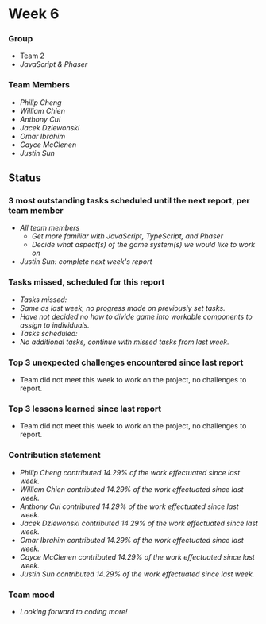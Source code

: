 # Week 6

### Group

 * Team 2
 * *JavaScript & Phaser*

### Team Members

 * *Philip Cheng*
 * *William Chien*
 * *Anthony Cui*
 * *Jacek Dziewonski*
 * *Omar Ibrahim*
 * *Cayce McClenen*
 * *Justin Sun*

## Status

### 3 most outstanding tasks scheduled until the next report, per team member

 * *All team members*
   * *Get more familiar with JavaScript, TypeScript, and Phaser*
   * *Decide what aspect(s) of the game system(s) we would like to work on*
 * *Justin Sun: complete next week's report*

### Tasks missed, scheduled for this report
 
 * *Tasks missed:*
 * *Same as last week, no progress made on previously set tasks.*
 * *Have not decided no how to divide game into workable components to assign to individuals.*
 * *Tasks scheduled:* 
 * *No additional tasks, continue with missed tasks from last week.*

### Top 3 unexpected challenges encountered since last report

 * Team did not meet this week to work on the project, no challenges to report.

### Top 3 lessons learned since last report

 *  Team did not meet this week to work on the project, no challenges to report.

### Contribution statement

 * *Philip Cheng contributed 14.29% of the work effectuated since last week.*
 * *William Chien contributed 14.29% of the work effectuated since last week.*
 * *Anthony Cui contributed 14.29% of the work effectuated since last week.*
 * *Jacek Dziewonski contributed 14.29% of the work effectuated since last week.*
 * *Omar Ibrahim contributed 14.29% of the work effectuated since last week.*
 * *Cayce McClenen contributed 14.29% of the work effectuated since last week.*
 * *Justin Sun contributed 14.29% of the work effectuated since last week.*

### Team mood

 * *Looking forward to coding more!*

